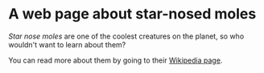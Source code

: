 # A web page about star-nosed moles

*Star nose moles* are one of the coolest creatures on the planet, so who wouldn't want to learn about them?

You can read more about them by going to their [Wikipedia page](https://en.wikipedia.org/wiki/Star-nosed_mole).
